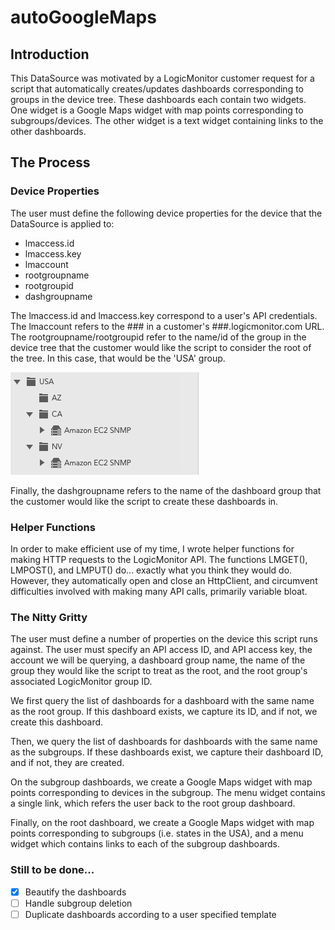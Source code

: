 # autoGoogleMaps

## Introduction

This DataSource was motivated by a LogicMonitor customer request for a script that automatically creates/updates dashboards
corresponding to groups in the device tree.  These dashboards each contain two widgets.  One widget is a Google Maps widget
with map points corresponding to subgroups/devices.  The other widget is a text widget containing links to the other
dashboards.

## The Process

### Device Properties

The user must define the following device properties for the device that the DataSource is applied to:

* lmaccess.id
* lmaccess.key
* lmaccount
* rootgroupname
* rootgroupid
* dashgroupname

The lmaccess.id and lmaccess.key correspond to a user's API credentials.  The lmaccount refers to the ### in a customer's
###.logicmonitor.com URL.  The rootgroupname/rootgroupid refer to the name/id of the group in the device tree that the 
customer would like the script to consider the root of the tree.  In this case, that would be the 'USA' group.

![Optional Text](https://github.com/ianbloom/autoGoogleMaps/blob/master/readmePictures/Screen%20Shot%202018-03-28%20at%202.41.36%20PM.png)

Finally, the dashgroupname refers to the name of the
dashboard group that the customer would like the script to create these dashboards in.

### Helper Functions

In order to make efficient use of my time, I wrote helper functions for making HTTP requests to the LogicMonitor API.  The 
functions LMGET(), LMPOST(), and LMPUT() do... exactly what you think they would do.  However, they automatically open and
close an HttpClient, and circumvent difficulties involved with making many API calls, primarily variable bloat.

### The Nitty Gritty

The user must define a number of properties on the device this script runs against.  The user must specify an API access ID,
and API access key, the account we will be querying, a dashboard group name, the name of the group they would like the 
script to treat as the root, and the root group's associated LogicMonitor group ID.

We first query the list of dashboards for a dashboard with the same name as the root group.  If this dashboard exists, we
capture its ID, and if not, we create this dashboard.

Then, we query the list of dashboards for dashboards with the same name as the subgroups.  If these dashboards exist, we 
capture their dashboard ID, and if not, they are created.

On the subgroup dashboards, we create a Google Maps widget with map points corresponding to devices in the subgroup.  The menu
widget contains a single link, which refers the user back to the root group dashboard.

Finally, on the root dashboard, we create a Google Maps widget with map points corresponding to subgroups (i.e. states in the
USA), and a menu widget which contains links to each of the subgroup dashboards.

### Still to be done...

- [x] Beautify the dashboards
- [ ] Handle subgroup deletion
- [ ] Duplicate dashboards according to a user specified template
